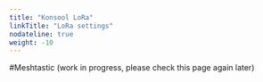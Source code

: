 ```yaml
---
title: "Konsool LoRa"
linkTitle: "LoRa settings"
nodateline: true
weight: -10
---
```


#Meshtastic
(work in progress, please check this page again later)

